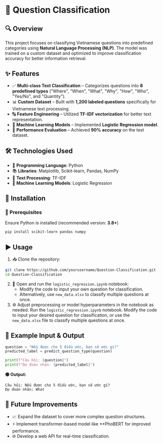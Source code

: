 # 📌 Question Classification

## 🔍 Overview
This project focuses on classifying Vietnamese questions into predefined categories using **Natural Language Processing (NLP)**. The model was trained on a custom dataset and optimized to improve classification accuracy for better information retrieval.

## ✨ Features
- ✅ **Multi-class Text Classification** – Categorizes questions into **8 predefined types** ("Where", "When", "What", "Why", "How", "Who", "Yes/No", and "Quantity").
- 📊 **Custom Dataset** – Built with **1,200 labeled questions** specifically for Vietnamese text processing.
- 🔠 **Feature Engineering** – Utilized **TF-IDF vectorization** for better text representation.
- 🤖 **Machine Learning Models** – Implemented **Logistic Regression model**.
- 🎯 **Performance Evaluation** – Achieved **90% accuracy** on the test dataset.

## 🛠 Technologies Used
- 🐍 **Programming Language**: Python
- 📚 **Libraries**: Matplotlib, Scikit-learn, Pandas, NumPy
- 🔡 **Text Processing**: TF-IDF
- 🤖 **Machine Learning Models**: Logistic Regression

## 🚀 Installation
### 🔧 Prerequisites
Ensure Python is installed (recommended version: **3.8+**)

```bash
pip install scikit-learn pandas numpy
```

## ▶️ Usage
1. 📥 Clone the repository:
```bash
git clone https://github.com/yourusername/Question-Classification.git
cd Question-Classification
```
2. 🏃 Open and run the `logistic_regression.ipynb` notebook:
   - Modify the code to input your own question for classification.
   - Alternatively, use `new_data.xlsx` to classify multiple questions at once.
3. ⚙️ Adjust preprocessing or model hyperparameters in the notebook as needed.
Run the `logistic_regression.ipynb` notebook. Modify the code to input your desired question for classification, or use the `new_data.xlsx` file to classify multiple questions at once.

## 📝 Example Input & Output
```python
question = "Nếu được cho 5 điều ước, bạn sẽ ước gì?"
predicted_label = predict_question_type(question)

print(f"Câu hỏi: {question}")
print(f"Dự đoán nhãn: {predicted_label}")
```
**🟢 Output:**
```
Câu hỏi: Nếu được cho 5 điều ước, bạn sẽ ước gì?
Dự đoán nhãn: What
```

## 🔮 Future Improvements
- 📈 Expand the dataset to cover more complex question structures.
- ⚡ Implement transformer-based model like **PhoBERT for improved performance.
- 🌐 Develop a web API for real-time classification.

